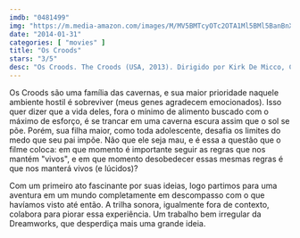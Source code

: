 ```yaml
---
imdb: "0481499"
img: "https://m.media-amazon.com/images/M/MV5BMTcyOTc2OTA1Ml5BMl5BanBnXkFtZTcwOTI1MjkzOQ@@._V1_SY150_CR0,0,101,150_.jpg"
date: "2014-01-31"
categories: [ "movies" ]
title: "Os Croods"
stars: "3/5"
desc: "Os Croods. The Croods (USA, 2013). Dirigido por Kirk De Micco, Chris Sanders. Escrito por Chris Sanders, Kirk De Micco, John Cleese, Kirk De Micco, Chris Sanders. Com Nicolas Cage, Emma Stone, Ryan Reynolds, Catherine Keener, Cloris Leachman, Clark Duke, Chris Sanders, Randy Thom."
---
```

Os Croods são uma família das cavernas, e sua maior prioridade naquele ambiente hostil é sobreviver (meus genes agradecem emocionados). Isso quer dizer que a vida deles, fora o mínimo de alimento buscado com o máximo de esforço, é se trancar em uma caverna escura assim que o sol se põe. Porém, sua filha maior, como toda adolescente, desafia os limites do medo que seu pai impõe. Não que ele seja mau, e é essa a questão que o filme coloca: em que momento é importante seguir as regras que nos mantém "vivos", e em que momento desobedecer essas mesmas regras é que nos manterá vivos (e lúcidos)?

Com um primeiro ato fascinante por suas ideias, logo partimos para uma aventura em um mundo completamente em descompasso com o que havíamos visto até então. A trilha sonora, igualmente fora de contexto, colabora para piorar essa experiência. Um trabalho bem irregular da Dreamworks, que desperdiça mais uma grande ideia.
